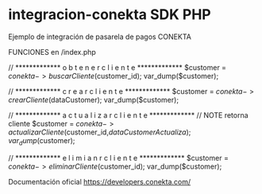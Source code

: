 # integracion-conekta SDK PHP
Ejemplo de integración de pasarela de pagos CONEKTA


FUNCIONES en /index.php


// ************* o b t e n e r    c l i e n t e *************
$customer = $conekta->buscarCliente($customer_id);
var_dump($customer);


// ************* c r e a r   c l i e n t e *************
$customer = $conekta->crearCliente($dataCustomer);
var_dump($customer);

// ************* a c t u a l i z a r   c  l i e n t e *************
// NOTE retorna cliente
$customer = $conekta->actualizarCliente($customer_id,$dataCustomerActualiza);
var_dump($customer);

// ************* e l i m i a n r  c    l i e n t e *************
$customer = $conekta->eliminarCliente($customer_id);
var_dump($customer);



Documentación oficial
https://developers.conekta.com/
